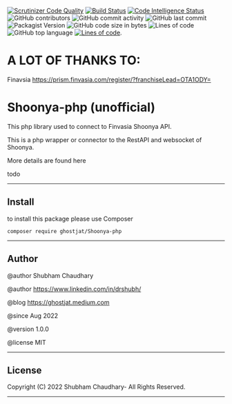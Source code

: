 [![Scrutinizer Code Quality](https://scrutinizer-ci.com/g/ghostjat/Shoonya-php/badges/quality-score.png?b=main)](https://scrutinizer-ci.com/g/ghostjat/Shoonya-php/?branch=main)
[![Build Status](https://scrutinizer-ci.com/g/ghostjat/Shoonya-php/badges/build.png?b=main)](https://scrutinizer-ci.com/g/ghostjat/Shoonya-php/build-status/main)
[![Code Intelligence Status](https://scrutinizer-ci.com/g/ghostjat/Shoonya-php/badges/code-intelligence.svg?b=main)](https://scrutinizer-ci.com/code-intelligence)
![GitHub contributors](https://img.shields.io/github/contributors/ghostjat/Shoonya-php)
![GitHub commit activity](https://img.shields.io/github/commit-activity/m/ghostjat/Shoonya-php)
![GitHub last commit](https://img.shields.io/github/last-commit/ghostjat/Shoonya-php)
![Packagist Version](https://img.shields.io/packagist/v/ghostjat/Shoonya-php)
![GitHub code size in bytes](https://img.shields.io/github/languages/code-size/ghostjat/Shoonya-php)
![Lines of code](https://img.shields.io/tokei/lines/github/ghostjat/Shoonya-php)
![GitHub top language](https://img.shields.io/github/languages/top/ghostjat/Shoonya-php)
[![Lines of code](https://tokei.rs/b1/github/ghostjat/Shoonya-php?category=lines)](https://github/ghostjat/Shoonya-php).

# A LOT OF THANKS TO:
 
Finavsia https://prism.finvasia.com/register/?franchiseLead=OTA1ODY=

# Shoonya-php (unofficial)

This php library used to connect to Finvasia Shoonya API.

This is a php wrapper or connector to the RestAPI and websocket of Shoonya. 

More details are found here

todo

****

## Install

to install this package please use Composer 

``` composer require ghostjat/Shoonya-php ```


****

## Author

 @author Shubham Chaudhary
 
 @author  https://www.linkedin.com/in/drshubh/

 @blog https://ghostjat.medium.com

 @since Aug 2022

 @version 1.0.0

 @license MIT

****

## License

Copyright (C) 2022 Shubham Chaudhary- All Rights Reserved.
****

